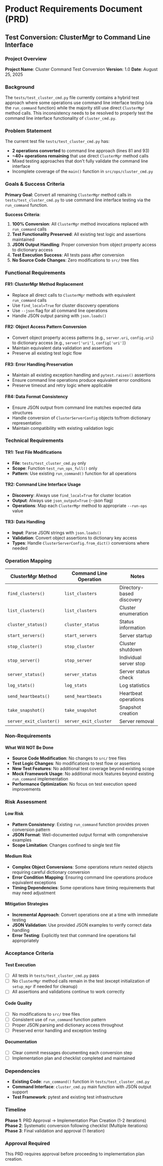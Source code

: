 # Product Requirements Document (PRD)
## Test Conversion: ClusterMgr to Command Line Interface

### Project Overview

**Project Name**: Cluster Command Test Conversion
**Version**: 1.0
**Date**: August 25, 2025

### Background

The `tests/test_cluster_cmd.py` file currently contains a hybrid test approach where some operations use command line interface testing (via the `run_command` function) while the majority still use direct `ClusterMgr` method calls. This inconsistency needs to be resolved to properly test the command line interface functionality of `cluster_cmd.py`.

### Problem Statement

The current test file `tests/test_cluster_cmd.py` has:
- **2 operations converted** to command line approach (lines 81 and 93)
- **~40+ operations remaining** that use direct `ClusterMgr` method calls
- Mixed testing approaches that don't fully validate the command line interface
- Incomplete coverage of the `main()` function in `src/ops/cluster_cmd.py`

### Goals & Success Criteria

**Primary Goal**: Convert all remaining `ClusterMgr` method calls in `tests/test_cluster_cmd.py` to use command line interface testing via the `run_command` function.

**Success Criteria**:
1. **100% Conversion**: All `ClusterMgr` method invocations replaced with `run_command` calls
2. **Test Functionality Preserved**: All existing test logic and assertions maintained
3. **JSON Output Handling**: Proper conversion from object property access to dictionary access
4. **Test Execution Success**: All tests pass after conversion
5. **No Source Code Changes**: Zero modifications to `src/` tree files

### Functional Requirements

#### FR1: ClusterMgr Method Replacement
- Replace all direct calls to `ClusterMgr` methods with equivalent `run_command` calls
- Use `find_local=True` for cluster discovery operations
- Use `--json` flag for all command line operations
- Handle JSON output parsing with `json.loads()`

#### FR2: Object Access Pattern Conversion
- Convert object property access patterns (e.g., `server.uri`, `config.uri`) to dictionary access (e.g., `server['uri']`, `config['uri']`)
- Maintain equivalent data validation and assertions
- Preserve all existing test logic flow

#### FR3: Error Handling Preservation
- Maintain all existing exception handling and `pytest.raises()` assertions
- Ensure command line operations produce equivalent error conditions
- Preserve timeout and retry logic where applicable

#### FR4: Data Format Consistency
- Ensure JSON output from command line matches expected data structures
- Handle conversion of `ClusterServerConfig` objects to/from dictionary representation
- Maintain compatibility with existing validation logic

### Technical Requirements

#### TR1: Test File Modifications
- **File**: `tests/test_cluster_cmd.py` only
- **Scope**: Function `test_run_ops_full()` only
- **Pattern**: Use existing `run_command()` function for all operations

#### TR2: Command Line Interface Usage
- **Discovery**: Always use `find_local=True` for cluster location
- **Output**: Always use `json_output=True` (--json flag)
- **Operations**: Map each `ClusterMgr` method to appropriate `--run-ops` value

#### TR3: Data Handling
- **Input**: Parse JSON strings with `json.loads()`
- **Validation**: Convert object assertions to dictionary key access
- **Types**: Handle `ClusterServerConfig.from_dict()` conversions where needed

### Operation Mapping

| ClusterMgr Method | Command Line Operation | Notes |
|------------------|----------------------|--------|
| `find_clusters()` | `list_clusters` | Directory-based discovery |
| `list_clusters()` | `list_clusters` | Cluster enumeration |
| `cluster_status()` | `cluster_status` | Status information |
| `start_servers()` | `start_servers` | Server startup |
| `stop_cluster()` | `stop_cluster` | Cluster shutdown |
| `stop_server()` | `stop_server` | Individual server stop |
| `server_status()` | `server_status` | Server status check |
| `log_stats()` | `log_stats` | Log statistics |
| `send_heartbeats()` | `send_heartbeats` | Heartbeat operations |
| `take_snapshot()` | `take_snapshot` | Snapshot creation |
| `server_exit_cluster()` | `server_exit_cluster` | Server removal |

### Non-Requirements

#### What Will NOT Be Done
- **Source Code Modification**: No changes to `src/` tree files
- **Test Logic Changes**: No modifications to test flow or assertions
- **New Test Features**: No additional test coverage beyond existing scope
- **Mock Framework Usage**: No additional mock features beyond existing `run_command` implementation
- **Performance Optimization**: No focus on test execution speed improvements

### Risk Assessment

#### Low Risk
- **Pattern Consistency**: Existing `run_command` function provides proven conversion pattern
- **JSON Format**: Well-documented output format with comprehensive examples
- **Scope Limitation**: Changes confined to single test file

#### Medium Risk
- **Complex Object Conversions**: Some operations return nested objects requiring careful dictionary conversion
- **Error Condition Mapping**: Ensuring command line operations produce equivalent exceptions
- **Timing Dependencies**: Some operations have timing requirements that may need adjustment

#### Mitigation Strategies
- **Incremental Approach**: Convert operations one at a time with immediate testing
- **JSON Validation**: Use provided JSON examples to verify correct data handling
- **Error Testing**: Explicitly test that command line operations fail appropriately

### Acceptance Criteria

#### Test Execution
- [ ] All tests in `tests/test_cluster_cmd.py` pass
- [ ] No `ClusterMgr` method calls remain in the test (except initialization of `setup_mgr` if needed for cleanup)
- [ ] All assertions and validations continue to work correctly

#### Code Quality
- [ ] No modifications to `src/` tree files
- [ ] Consistent use of `run_command` function pattern
- [ ] Proper JSON parsing and dictionary access throughout
- [ ] Preserved error handling and exception testing

#### Documentation
- [ ] Clear commit messages documenting each conversion step
- [ ] Implementation plan and checklist completed and maintained

### Dependencies

- **Existing Code**: `run_command()` function in `tests/test_cluster_cmd.py`
- **Command Interface**: `cluster_cmd.py` main function with JSON output support
- **Test Framework**: pytest and existing test infrastructure

### Timeline

**Phase 1**: PRD Approval → Implementation Plan Creation (1-2 iterations)
**Phase 2**: Systematic conversion following checklist (Multiple iterations)
**Phase 3**: Final validation and approval (1 iteration)

### Approval Required

This PRD requires approval before proceeding to implementation plan creation.